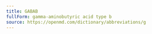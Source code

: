 ```yaml
---
title: GABAB
fullForm: gamma-aminobutyric acid type b
source: https://openmd.com/dictionary/abbreviations/g
---
```

